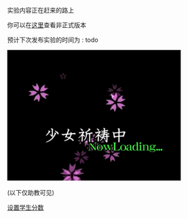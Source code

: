实验内容正在赶来的路上

你可以在[<u>这里</u>](https://github.com/BUAA-SE-Compiling/Slang-tutorial)查看非正式版本

预计下次发布实验的时间为 : todo

![](./pic/pary.gif)

(以下仅助教可见)

<u>[设置学生分数](https://www.bilibili.com/video/BV1GJ411x7h7)</u>

